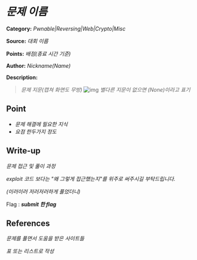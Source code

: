 # _문제 이름_

**Category:** _Pwnable|Reversing|Web|Crypto|Misc_

**Source:** _대회 이름_

**Points:** _배점(종료 시간 기준)_

**Author:** _Nickname(Name)_

**Description:** 

> _문제 지문(캡쳐 화면도 무방)_
> ![img](resource)
> _별다른 지문이 없으면 (None)이라고 표기_

## Point
- _문제 해결에 필요한 지식_
- _요점 한두가지 정도_

## Write-up

_문제 접근 및 풀이 과정_

_exploit 코드 보다는 "왜 그렇게 접근했는지"를 위주로 써주시길 부탁드립니다._

_(이러이러 저러저러하게 풀었더니)_


Flag : **_submit 한 flag_**

## References
_문제를 풀면서 도움을 받은 사이트들_

_표 또는 리스트로 작성_

